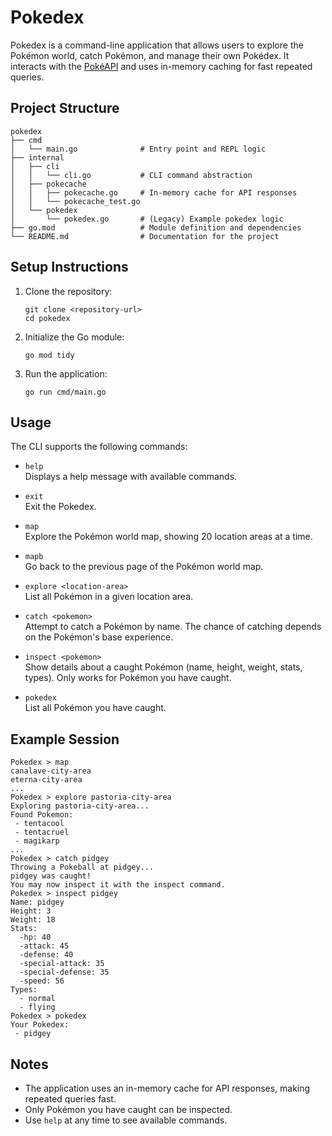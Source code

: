 # Pokedex

Pokedex is a command-line application that allows users to explore the Pokémon world, catch Pokémon, and manage their own Pokédex. It interacts with the [PokéAPI](https://pokeapi.co/) and uses in-memory caching for fast repeated queries.

## Project Structure

```
pokedex
├── cmd
│   └── main.go              # Entry point and REPL logic
├── internal
│   ├── cli
│   │   └── cli.go           # CLI command abstraction
│   ├── pokecache
│   │   ├── pokecache.go     # In-memory cache for API responses
│   │   └── pokecache_test.go
│   └── pokedex
│       └── pokedex.go       # (Legacy) Example pokedex logic
├── go.mod                   # Module definition and dependencies
└── README.md                # Documentation for the project
```

## Setup Instructions

1. Clone the repository:
   ```
   git clone <repository-url>
   cd pokedex
   ```

2. Initialize the Go module:
   ```
   go mod tidy
   ```

3. Run the application:
   ```
   go run cmd/main.go
   ```

## Usage

The CLI supports the following commands:

- `help`  
  Displays a help message with available commands.

- `exit`  
  Exit the Pokedex.

- `map`  
  Explore the Pokémon world map, showing 20 location areas at a time.

- `mapb`  
  Go back to the previous page of the Pokémon world map.

- `explore <location-area>`  
  List all Pokémon in a given location area.

- `catch <pokemon>`  
  Attempt to catch a Pokémon by name. The chance of catching depends on the Pokémon's base experience.

- `inspect <pokemon>`  
  Show details about a caught Pokémon (name, height, weight, stats, types). Only works for Pokémon you have caught.

- `pokedex`  
  List all Pokémon you have caught.

## Example Session

```
Pokedex > map
canalave-city-area
eterna-city-area
...
Pokedex > explore pastoria-city-area
Exploring pastoria-city-area...
Found Pokemon:
 - tentacool
 - tentacruel
 - magikarp
...
Pokedex > catch pidgey
Throwing a Pokeball at pidgey...
pidgey was caught!
You may now inspect it with the inspect command.
Pokedex > inspect pidgey
Name: pidgey
Height: 3
Weight: 18
Stats:
  -hp: 40
  -attack: 45
  -defense: 40
  -special-attack: 35
  -special-defense: 35
  -speed: 56
Types:
  - normal
  - flying
Pokedex > pokedex
Your Pokedex:
 - pidgey
```

## Notes

- The application uses an in-memory cache for API responses, making repeated queries fast.
- Only Pokémon you have caught can be inspected.
- Use `help` at any time to see available commands.